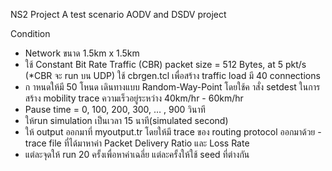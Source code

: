 NS2 Project 
A test scenario AODV and DSDV project

Condition
- Network ขนาด 1.5km x 1.5km
- ใช้ Constant Bit Rate Traffic (CBR) packet size = 512 Bytes, at 5 pkt/s (*CBR จะ run บน UDP) ใช้ cbrgen.tcl เพื่อสร้าง traffic load มี 40 connections
- ก าหนดให้มี 50 โหนด เดินทางแบบ Random-Way-Point โดยใช้ค าสั่ง setdest ในการสร้าง mobility trace ความเร็วอยู่ระหว่าง 40km/hr - 60km/hr
- Pause time = 0, 100, 200, 300, … , 900 วินาที
- ให้run simulation เป็นเวลา 15 นาที(simulated second)
- ให้ output ออกมาที่ myoutput.tr โดยให้มี trace ของ routing protocol ออกมาด้วย
-trace file ที่ได้มาหาค่า Packet Delivery Ratio และ Loss Rate
- แต่ละจุดให้ run 20 ครั้งเพื่อหาค่าเฉลี่ย แต่ละครั้งให้ใช้ seed ที่ต่างกัน
